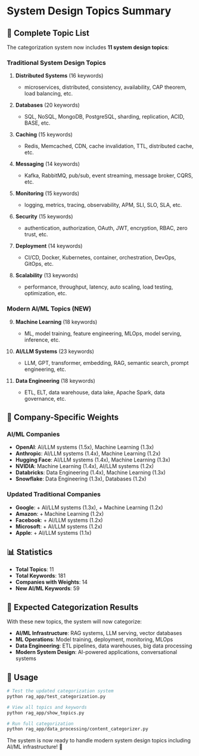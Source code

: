 # System Design Topics Summary

## 🎯 **Complete Topic List**

The categorization system now includes **11 system design topics**:

### **Traditional System Design Topics**
1. **Distributed Systems** (16 keywords)
   - microservices, distributed, consistency, availability, CAP theorem, load balancing, etc.

2. **Databases** (20 keywords)
   - SQL, NoSQL, MongoDB, PostgreSQL, sharding, replication, ACID, BASE, etc.

3. **Caching** (15 keywords)
   - Redis, Memcached, CDN, cache invalidation, TTL, distributed cache, etc.

4. **Messaging** (14 keywords)
   - Kafka, RabbitMQ, pub/sub, event streaming, message broker, CQRS, etc.

5. **Monitoring** (15 keywords)
   - logging, metrics, tracing, observability, APM, SLI, SLO, SLA, etc.

6. **Security** (15 keywords)
   - authentication, authorization, OAuth, JWT, encryption, RBAC, zero trust, etc.

7. **Deployment** (14 keywords)
   - CI/CD, Docker, Kubernetes, container, orchestration, DevOps, GitOps, etc.

8. **Scalability** (13 keywords)
   - performance, throughput, latency, auto scaling, load testing, optimization, etc.

### **Modern AI/ML Topics** (NEW)
9. **Machine Learning** (18 keywords)
   - ML, model training, feature engineering, MLOps, model serving, inference, etc.

10. **AI/LLM Systems** (23 keywords)
    - LLM, GPT, transformer, embedding, RAG, semantic search, prompt engineering, etc.

11. **Data Engineering** (18 keywords)
    - ETL, ELT, data warehouse, data lake, Apache Spark, data governance, etc.

## 🏢 **Company-Specific Weights**

### **AI/ML Companies**
- **OpenAI**: AI/LLM systems (1.5x), Machine Learning (1.3x)
- **Anthropic**: AI/LLM systems (1.4x), Machine Learning (1.2x)
- **Hugging Face**: AI/LLM systems (1.4x), Machine Learning (1.3x)
- **NVIDIA**: Machine Learning (1.4x), AI/LLM systems (1.2x)
- **Databricks**: Data Engineering (1.4x), Machine Learning (1.3x)
- **Snowflake**: Data Engineering (1.3x), Databases (1.2x)

### **Updated Traditional Companies**
- **Google**: + AI/LLM systems (1.3x), + Machine Learning (1.2x)
- **Amazon**: + Machine Learning (1.2x)
- **Facebook**: + AI/LLM systems (1.2x)
- **Microsoft**: + AI/LLM systems (1.2x)
- **Apple**: + AI/LLM systems (1.1x)

## 📊 **Statistics**
- **Total Topics**: 11
- **Total Keywords**: 181
- **Companies with Weights**: 14
- **New AI/ML Keywords**: 59

## 🎯 **Expected Categorization Results**

With these new topics, the system will now categorize:

- **AI/ML Infrastructure**: RAG systems, LLM serving, vector databases
- **ML Operations**: Model training, deployment, monitoring, MLOps
- **Data Engineering**: ETL pipelines, data warehouses, big data processing
- **Modern System Design**: AI-powered applications, conversational systems

## 🚀 **Usage**

```bash
# Test the updated categorization system
python rag_app/test_categorization.py

# View all topics and keywords
python rag_app/show_topics.py

# Run full categorization
python rag_app/data_processing/content_categorizer.py
```

The system is now ready to handle modern system design topics including AI/ML infrastructure! 🎉
